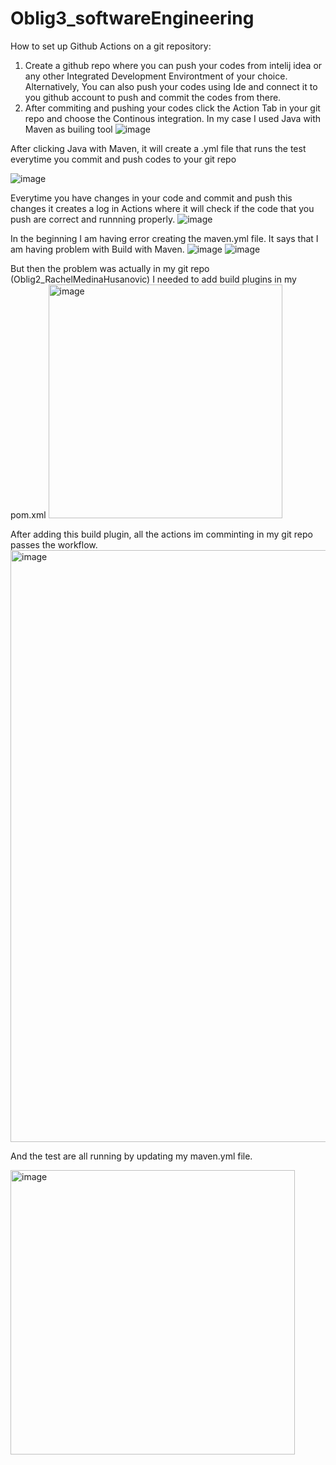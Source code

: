 ﻿# Oblig3_softwareEngineering

How to set up Github Actions on a git repository: 
1. Create a github repo where you can push your codes from intelij idea or any other Integrated Development Environtment of your choice. Alternatively, You can also push your codes using Ide and connect it to you github account to push and commit the codes from there. 
2. After commiting and pushing your codes click the Action Tab in your git repo and choose the Continous integration. In my case I used Java with Maven as builing tool
![image](https://user-images.githubusercontent.com/86023396/196386720-e934caad-3420-4707-bda0-30dc685d7370.png)

After clicking Java with Maven, it will create a .yml file that runs the test everytime you commit and push codes to your git repo

![image](https://user-images.githubusercontent.com/86023396/196388541-9f25c76a-1588-4a9a-b209-350ad609b3a9.png)

Everytime you have changes in your code and commit and push this changes it creates a log in Actions where it will check if the code that you push are correct and runnning properly. 
![image](https://user-images.githubusercontent.com/86023396/196390962-348d82f5-f055-42de-a161-3f4e506de516.png)

In the beginning I am having error creating the maven.yml file. It says that I am having problem with Build with Maven. 
![image](https://user-images.githubusercontent.com/86023396/196391661-46bc3dab-ae75-473d-9b86-0c004018832b.png)
![image](https://user-images.githubusercontent.com/86023396/196391857-9e70c462-d90a-4cf1-8058-bde9d821d7be.png)

 But then the problem was actually in my git repo (Oblig2_RachelMedinaHusanovic) I needed to add build plugins in my pom.xml 
<img width="374" alt="image" src="https://user-images.githubusercontent.com/86023396/197714699-00978416-5aa1-428e-add1-724874847722.png">

After adding this build plugin, all the actions im comminting in my git repo passes the workflow. 
<img width="947" alt="image" src="https://user-images.githubusercontent.com/86023396/197715045-45ff4ec9-da73-44a2-86df-b230bc6023ac.png">

And the test are all running by updating my maven.yml file. 


<img width="455" alt="image" src="https://user-images.githubusercontent.com/86023396/197715305-ae794b33-0548-4042-9a3b-adca39840026.png">



